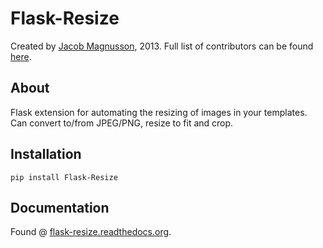 # Flask-Resize

Created by [Jacob Magnusson](https://twitter.com/jacobsvante_), 2013. Full list of contributors can be found [here](CONTRIBUTORS.md).


## About

Flask extension for automating the resizing of images in your templates. Can convert to/from JPEG/PNG, resize to fit and crop.

## Installation

    pip install Flask-Resize

## Documentation

Found @ [flask-resize.readthedocs.org](https://flask-resize.readthedocs.org/).
